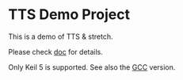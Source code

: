 # TTS Demo Project

This is a demo of TTS & stretch.

Please check [doc](doc/index.md) for details.

Only Keil 5 is supported. See also the [GCC](../gcc/readme.md) version.